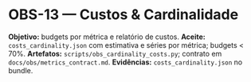 # OBS-13 — Custos & Cardinalidade
**Objetivo:** budgets por métrica e relatório de custos.
**Aceite:** `costs_cardinality.json` com estimativa e séries por métrica; budgets < 70%.
**Artefatos:** `scripts/obs_cardinality_costs.py`; contrato em `docs/obs/metrics_contract.md`.
**Evidências:** `costs_cardinality.json` no bundle.
